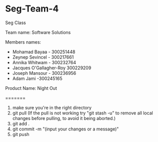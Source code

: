 # Seg-Team-4

Seg Class

Team name: Software Solutions

Members names:
 - Mohamad Bayaa - 300251448
 - Zeynep Sevincel - 300217661
 - Annika Whitwam - 300232764
 - Jacques O'Gallagher-Roy 300229209
 - Joseph Mansour - 300236956
 - Adam Jami -300245165

Product Name: Night Out


=======

1. make sure you're in the right directory
2. git pull (If the pull is not working try "git stash -u" to remove all local changes before pulling, to avoid it being aborted.)
3. git add .
4. git commit -m "(input your changes or a message)"
5. git push

